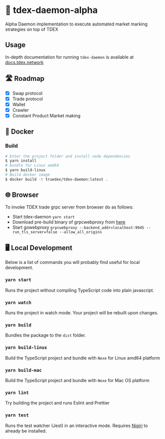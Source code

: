 # 💸 tdex-daemon-alpha
Alpha Daemon implementation to execute automated market marking strategies on top of TDEX


## Usage

In-depth documentation for running `tdex-daemon` is available at [docs.tdex.network](https://docs.tdex.network/tdex-daemon.html)

## 🛣 Roadmap

* [x] Swap protocol
* [x] Trade protocol
* [x] Wallet
* [x] Crawler
* [x] Constant Product Market making

## 🐳 Docker


### Build 

```sh
# Enter the project folder and install node dependencies
$ yarn install
# bundle for Linux amd64 
$ yarn build-linux
# Build docker image
$ docker build -t truedex/tdex-daemon:latest .
```

## 🌐 Browser

To invoke TDEX trade grpc server from browser do as follows:

- Start tdex-daemon `yarn start`
- Download pre-build binary of grpcwebproxy from [here](https://github.com/improbable-eng/grpc-web/releases)
- Start gowebproxy `grpcwebproxy --backend_addr=localhost:9945 --run_tls_server=false --allow_all_origins`



## 🖥 Local Development

Below is a list of commands you will probably find useful for local development.

### `yarn start`

Runs the project without compiling TypeScript code into plain javascript.

### `yarn watch`

Runs the project in watch mode. Your project will be rebuilt upon changes.

### `yarn build`

Bundles the package to the `dist` folder.

### `yarn build-linux`

Build the TypeScript project and bundle with `Nexe` for Linux amd64 platform

### `yarn build-mac`

Build the TypeScript project and bundle with `Nexe` for Mac OS platform

### `yarn lint`

Try building the project and runs Eslint and Prettier

### `yarn test`

Runs the test watcher (Jest) in an interactive mode. Requires [Nigiri](https://nigiri.vulpem.com/#install) to already be installed.

